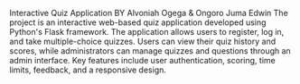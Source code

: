 Interactive Quiz Application
BY Alvoniah Ogega & Ongoro Juma Edwin
The project is an interactive web-based quiz application developed using Python's Flask framework. 
The application allows users to register, log in, and take multiple-choice quizzes. Users can view their quiz history and scores, while administrators can manage quizzes and questions through an admin interface. Key features include user authentication, scoring, time limits, feedback, and a responsive design.

